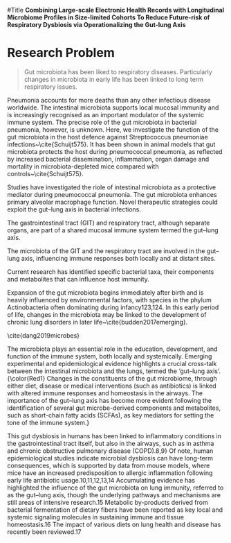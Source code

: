 #Title
**Combining Large-scale  Electronic Health Records  with  Longitudinal Microbiome Profiles in Size-limited Cohorts To Reduce Future-risk of Respiratory Dysbiosis via Operationalizing the  Gut-lung Axis**

# Research Problem

> Gut microbiota has been liked to respiratory diseases. Particularly changes in microbiota in early life has been linked to long term respiratory issues.

Pneumonia accounts for more deaths than any other infectious disease worldwide. The intestinal microbiota supports local mucosal immunity and is increasingly recognised as an important modulator of the systemic immune system. The precise role of the gut microbiota in bacterial pneumonia, however, is unknown. Here, we investigate the function of the gut microbiota in the host defence against Streptococcus pneumoniae infections~\cite{Schuijt575}.
It has been shown in animal models that gut microbiota protects the host during pneumococcal pneumonia, as reflected by increased bacterial dissemination, inflammation, organ damage and mortality in microbiota-depleted mice compared with controls~\cite{Schuijt575}. 

Studies have investigated the riole of intestinal microbiota as a protective mediator during pneumococcal pneumonia. The gut microbiota enhances primary alveolar macrophage function. Novel therapeutic strategies could exploit the gut–lung axis in bacterial infections.

The gastrointestinal tract (GIT) and respiratory tract, although separate organs, are part of a shared mucosal immune system termed the gut–lung axis.

The microbiota of the GIT and the respiratory tract are involved in the gut–lung axis, influencing immune responses both locally and at distant sites.

Current research has identified specific bacterial taxa, their components and metabolites that can influence host immunity.

 Expansion of the gut microbiota begins immediately after birth and is heavily influenced by environmental factors, with species in the phylum Actinobacteria often dominating during infancy123,124. In this early period of life, changes in the microbiota may be linked to the development of chronic lung disorders in later life~\cite{budden2017emerging}.
 
 \cite{dang2019microbes}
 
 The microbiota plays an essential role in the education, development, and function of the immune system, both locally and systemically. Emerging experimental and epidemiological evidence highlights a crucial cross-talk between the intestinal microbiota and the lungs, termed the ‘gut–lung axis’. {\color{Red1} Changes in the constituents of the gut microbiome, through either diet, disease or medical interventions (such as antibiotics) is linked with altered immune responses and homeostasis in the airways. The importance of the gut–lung axis has become more evident following the identification of several gut microbe-derived components and metabolites, such as short-chain fatty acids (SCFAs), as key mediators for setting the tone of the immune system.}
 
 
 This gut dysbiosis in humans has been linked to inflammatory conditions in the gastrointestinal tract itself, but also in the airways, such as in asthma and chronic obstructive pulmonary disease (COPD).8,9} Of note, human epidemiological studies indicate microbial dysbiosis can have long-term consequences, which is supported by data from mouse models, where mice have an increased predisposition to allergic inflammation following early life antibiotic usage.10,11,12,13,14 Accumulating evidence has highlighted the influence of the gut microbiota on lung immunity, referred to as the gut–lung axis, though the underlying pathways and mechanisms are still areas of intensive research.15 Metabolic by-products derived from bacterial fermentation of dietary fibers have been reported as key local and systemic signaling molecules in sustaining immune and tissue homeostasis.16 The impact of various diets on lung health and disease has recently been reviewed.17